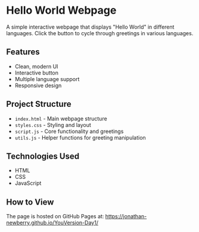# Hello World Webpage

A simple interactive webpage that displays "Hello World" in different languages. Click the button to cycle through greetings in various languages.

## Features
- Clean, modern UI
- Interactive button
- Multiple language support
- Responsive design

## Project Structure
- `index.html` - Main webpage structure
- `styles.css` - Styling and layout
- `script.js` - Core functionality and greetings
- `utils.js` - Helper functions for greeting manipulation

## Technologies Used
- HTML
- CSS
- JavaScript

## How to View
The page is hosted on GitHub Pages at: https://jonathan-newberry.github.io/YouVersion-Day1/